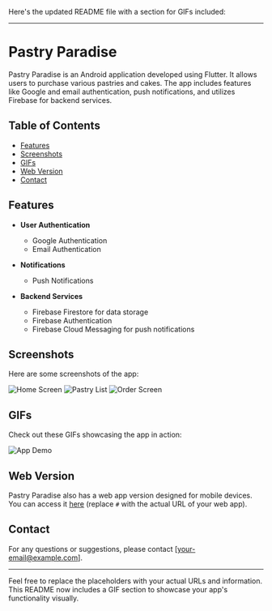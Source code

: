 Here's the updated README file with a section for GIFs included:

---

# Pastry Paradise

Pastry Paradise is an Android application developed using Flutter. It allows users to purchase various pastries and cakes. The app includes features like Google and email authentication, push notifications, and utilizes Firebase for backend services.

## Table of Contents

- [Features](#features)
- [Screenshots](#screenshots)
- [GIFs](#gifs)
- [Web Version](#web-version)
- [Contact](#contact)

## Features

- **User Authentication**
  - Google Authentication
  - Email Authentication

- **Notifications**
  - Push Notifications

- **Backend Services**
  - Firebase Firestore for data storage
  - Firebase Authentication
  - Firebase Cloud Messaging for push notifications

## Screenshots

Here are some screenshots of the app:

![Home Screen](https://github.com/sakibahmedshanto/pastryparadise/1.jpg)
![Pastry List](https://github.com/yourusername/yourrepository/raw/main/assets/pastry_list.png)
![Order Screen](https://github.com/yourusername/yourrepository/raw/main/assets/order.png)

## GIFs

Check out these GIFs showcasing the app in action:

![App Demo](https://github.com/sakibahmedshanto/pastryparadise/gif.gif)

## Web Version

Pastry Paradise also has a web app version designed for mobile devices. You can access it [here](#) (replace `#` with the actual URL of your web app).

## Contact

For any questions or suggestions, please contact [your-email@example.com].

---

Feel free to replace the placeholders with your actual URLs and information. This README now includes a GIF section to showcase your app's functionality visually.
